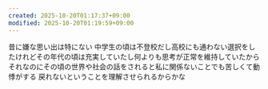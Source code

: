 ```yaml
---
created: 2025-10-20T01:17:37+09:00
modified: 2025-10-20T01:19:59+09:00
---
```


昔に嫌な思い出は特にない
中学生の頃は不登校だし高校にも通わない選択をしたけれどその年代の頃は充実していたし何よりも思考が正常を維持していたから
それなのにその頃の世界や社会の話をされると私に関係ないことでも苦しくて動悸がする
戻れないということを理解させられるからかな
